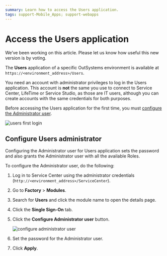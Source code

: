 ```yaml
---
summary: Learn how to access the Users application.
tags: support-Mobile_Apps; support-webapps
---
```


# Access the Users application

<div class="info" markdown="1">

We’ve been working on this article. Please let us know how useful this new version is by voting.

</div>

The **Users** application of a specific OutSystems environment is available at `https://<environment_address>/Users`.

You need an account with administrator privileges to log in the Users application. This account is **not** the same you use to connect to Service Center, LifeTime or Service Studio, as those are IT users, although you can create accounts with the same credentials for both purposes.

Before accessing the Users application for the first time, you must [configure the Administrator user](#configure-users-administrator).

![users first login](images/users-first-login-usr.png)

## Configure Users administrator

Configuring the Administrator user for Users application sets the password and also grants the Administrator user with all the available Roles.

To configure the Administrator user, do the following:

1. Log in to Service Center using the administrator credentials (`http://<environment_address>/ServiceCenter`).

1. Go to **Factory** > **Modules**.

1. Search for **Users** and click the module name to open the details page.

1. Click the **Single Sign-On** tab.

1. Click the **Configure Administrator user** button.

    ![configure administrator user](images/users-configure-admin-sc.png)

1. Set the password for the Administrator user.

1. Click **Apply**.
